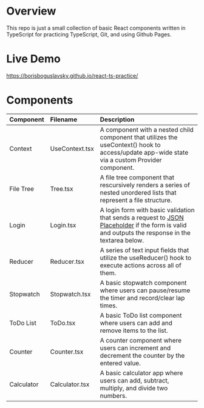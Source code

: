# Overview

This repo is just a small collection of basic React components written in TypeScript for practicing TypeScript, Git, and using Github Pages.

# Live Demo

https://borisboguslavsky.github.io/react-ts-practice/

# Components

|Component|Filename|Description
|:---|:---|:---|
|Context|UseContext.tsx|A component with a nested child component that utilizes the useContext() hook to access/update app-wide state via a custom Provider component.|
|File Tree|Tree.tsx|A file tree component that rescursively renders a series of nested unordered lists that represent a file structure.|
|Login|Login.tsx|A login form with basic validation that sends a request to [JSON Placeholder](https://jsonplaceholder.typicode.com/) if the form is valid and outputs the response in the textarea below.|
|Reducer|Reducer.tsx|A series of text input fields that utilize the useReducer() hook to execute actions across all of them.|
|Stopwatch|Stopwatch.tsx|A basic stopwatch component where users can pause/resume the timer and record/clear lap times.|
|ToDo List|ToDo.tsx|A basic ToDo list component where users can add and remove items to the list.|
|Counter|Counter.tsx|A counter component where users can increment and decrement the counter by the entered value.|
|Calculator|Calculator.tsx|A basic calculator app where users can add, subtract, multiply, and divide two numbers.|
